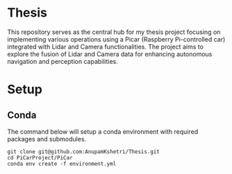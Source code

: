 # Thesis
This repository serves as the central hub for my thesis project focusing on implementing various operations using a Picar (Raspberry Pi-controlled car) integrated with Lidar and Camera functionalities. The project aims to explore the fusion of Lidar and Camera data for enhancing autonomous navigation and perception capabilities.

# Setup

## Conda

The command below will setup a conda environment with required packages and submodules.


```
git clone git@github.com:AnupamKshetri/Thesis.git
cd PiCarProject/PiCar
conda env create -f environment.yml
```